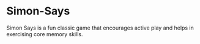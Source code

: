 # Simon-Says
Simon Says is a fun classic game that encourages active play and helps in exercising core memory skills.
